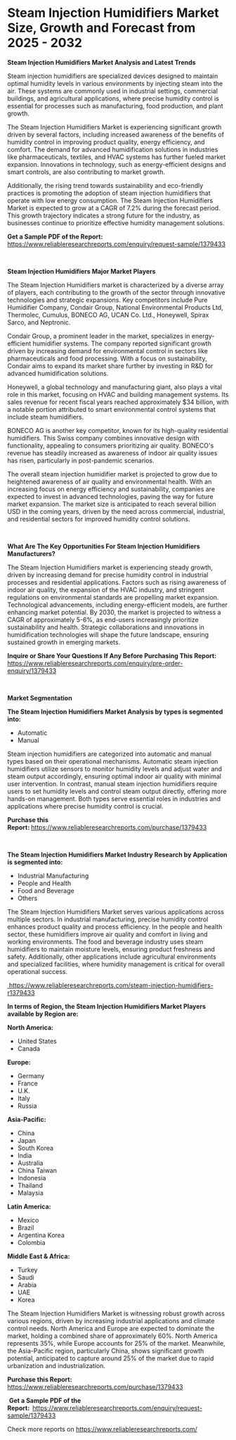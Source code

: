 <p><h1>Steam Injection Humidifiers Market Size, Growth and Forecast from 2025 - 2032</h1></p><p><strong>Steam Injection Humidifiers Market Analysis and Latest Trends</strong></p>
<p><p>Steam injection humidifiers are specialized devices designed to maintain optimal humidity levels in various environments by injecting steam into the air. These systems are commonly used in industrial settings, commercial buildings, and agricultural applications, where precise humidity control is essential for processes such as manufacturing, food production, and plant growth.</p><p>The Steam Injection Humidifiers Market is experiencing significant growth driven by several factors, including increased awareness of the benefits of humidity control in improving product quality, energy efficiency, and comfort. The demand for advanced humidification solutions in industries like pharmaceuticals, textiles, and HVAC systems has further fueled market expansion. Innovations in technology, such as energy-efficient designs and smart controls, are also contributing to market growth.</p><p>Additionally, the rising trend towards sustainability and eco-friendly practices is promoting the adoption of steam injection humidifiers that operate with low energy consumption. The Steam Injection Humidifiers Market is expected to grow at a CAGR of 7.2% during the forecast period. This growth trajectory indicates a strong future for the industry, as businesses continue to prioritize effective humidity management solutions.</p></p>
<p><strong>Get a Sample PDF of the Report:&nbsp;</strong> <a href="https://www.reliableresearchreports.com/enquiry/request-sample/1379433?utm_campaign=2480&utm_medium=2&utm_source=Github&utm_content=ia&utm_term=23022025&utm_id=steam-injection-humidifiers">https://www.reliableresearchreports.com/enquiry/request-sample/1379433</a></p>
<p>&nbsp;</p>
<p><strong>Steam Injection Humidifiers Major Market Players</strong></p>
<p><p>The Steam Injection Humidifiers market is characterized by a diverse array of players, each contributing to the growth of the sector through innovative technologies and strategic expansions. Key competitors include Pure Humidifier Company, Condair Group, National Environmental Products Ltd, Thermolec, Cumulus, BONECO AG, UCAN Co. Ltd., Honeywell, Spirax Sarco, and Neptronic.</p><p>Condair Group, a prominent leader in the market, specializes in energy-efficient humidifier systems. The company reported significant growth driven by increasing demand for environmental control in sectors like pharmaceuticals and food processing. With a focus on sustainability, Condair aims to expand its market share further by investing in R&D for advanced humidification solutions.</p><p>Honeywell, a global technology and manufacturing giant, also plays a vital role in this market, focusing on HVAC and building management systems. Its sales revenue for recent fiscal years reached approximately $34 billion, with a notable portion attributed to smart environmental control systems that include steam humidifiers.</p><p>BONECO AG is another key competitor, known for its high-quality residential humidifiers. This Swiss company combines innovative design with functionality, appealing to consumers prioritizing air quality. BONECO's revenue has steadily increased as awareness of indoor air quality issues has risen, particularly in post-pandemic scenarios.</p><p>The overall steam injection humidifier market is projected to grow due to heightened awareness of air quality and environmental health. With an increasing focus on energy efficiency and sustainability, companies are expected to invest in advanced technologies, paving the way for future market expansion. The market size is anticipated to reach several billion USD in the coming years, driven by the need across commercial, industrial, and residential sectors for improved humidity control solutions.</p></p>
<p>&nbsp;</p>
<p><strong>What Are The Key Opportunities For Steam Injection Humidifiers Manufacturers?</strong></p>
<p><p>The Steam Injection Humidifiers market is experiencing steady growth, driven by increasing demand for precise humidity control in industrial processes and residential applications. Factors such as rising awareness of indoor air quality, the expansion of the HVAC industry, and stringent regulations on environmental standards are propelling market expansion. Technological advancements, including energy-efficient models, are further enhancing market potential. By 2030, the market is projected to witness a CAGR of approximately 5-6%, as end-users increasingly prioritize sustainability and health. Strategic collaborations and innovations in humidification technologies will shape the future landscape, ensuring sustained growth in emerging markets.</p></p>
<p><strong>Inquire or Share Your Questions If Any Before Purchasing This Report:</strong> <a href="https://www.reliableresearchreports.com/enquiry/pre-order-enquiry/1379433?utm_campaign=2480&utm_medium=2&utm_source=Github&utm_content=ia&utm_term=23022025&utm_id=steam-injection-humidifiers">https://www.reliableresearchreports.com/enquiry/pre-order-enquiry/1379433</a></p>
<p>&nbsp;</p>
<p><strong>Market Segmentation</strong></p>
<p><strong>The Steam Injection Humidifiers Market Analysis by types is segmented into:</strong></p>
<p><ul><li>Automatic</li><li>Manual</li></ul></p>
<p><p>Steam injection humidifiers are categorized into automatic and manual types based on their operational mechanisms. Automatic steam injection humidifiers utilize sensors to monitor humidity levels and adjust water and steam output accordingly, ensuring optimal indoor air quality with minimal user intervention. In contrast, manual steam injection humidifiers require users to set humidity levels and control steam output directly, offering more hands-on management. Both types serve essential roles in industries and applications where precise humidity control is crucial.</p></p>
<p><strong>Purchase this Report:&nbsp;</strong><a href="https://www.reliableresearchreports.com/purchase/1379433?utm_campaign=2480&utm_medium=2&utm_source=Github&utm_content=ia&utm_term=23022025&utm_id=steam-injection-humidifiers">https://www.reliableresearchreports.com/purchase/1379433</a></p>
<p>&nbsp;</p>
<p><strong>The Steam Injection Humidifiers Market Industry Research by Application is segmented into:</strong></p>
<p><ul><li>Industrial Manufacturing</li><li>People and Health</li><li>Food and Beverage</li><li>Others</li></ul></p>
<p><p>The Steam Injection Humidifiers Market serves various applications across multiple sectors. In industrial manufacturing, precise humidity control enhances product quality and process efficiency. In the people and health sector, these humidifiers improve air quality and comfort in living and working environments. The food and beverage industry uses steam humidifiers to maintain moisture levels, ensuring product freshness and safety. Additionally, other applications include agricultural environments and specialized facilities, where humidity management is critical for overall operational success.</p></p>
<p><a href="https://www.reliableresearchreports.com/steam-injection-humidifiers-r1379433?utm_campaign=2480&utm_medium=2&utm_source=Github&utm_content=ia&utm_term=23022025&utm_id=steam-injection-humidifiers">&nbsp;https://www.reliableresearchreports.com/steam-injection-humidifiers-r1379433</a></p>
<p><strong>In terms of Region, the Steam Injection Humidifiers Market Players available by Region are:</strong></p>
<p>
    <p> <strong> North America: </strong>
        <ul>
            <li>United States</li>
            <li>Canada</li>
        </ul>
        </p> 
    <p> <strong> Europe: </strong>
        <ul>
            <li>Germany</li>
            <li>France</li>
            <li>U.K.</li>
            <li>Italy</li>
            <li>Russia</li>
        </ul>
        </p> 
    <p> <strong> Asia-Pacific: </strong>
        <ul>
            <li>China</li>
            <li>Japan</li>
            <li>South Korea</li>
            <li>India</li>
            <li>Australia</li>
            <li>China Taiwan</li>
            <li>Indonesia</li>
            <li>Thailand</li>
            <li>Malaysia</li>
        </ul>
        </p> 
    <p> <strong> Latin America: </strong>
        <ul>
            <li>Mexico</li>
            <li>Brazil</li>
            <li>Argentina Korea</li>
            <li>Colombia</li>
        </ul>
        </p> 
    <p> <strong> Middle East & Africa: </strong>
        <ul>
            <li>Turkey</li>
            <li>Saudi</li>
            <li>Arabia</li>
            <li>UAE</li>
            <li>Korea</li>
        </ul>
    </p>
    </p>
<p><p>The Steam Injection Humidifiers Market is witnessing robust growth across various regions, driven by increasing industrial applications and climate control needs. North America and Europe are expected to dominate the market, holding a combined share of approximately 60%. North America represents 35%, while Europe accounts for 25% of the market. Meanwhile, the Asia-Pacific region, particularly China, shows significant growth potential, anticipated to capture around 25% of the market due to rapid urbanization and industrialization.</p></p>
<p><strong>Purchase this Report: </strong><a href="https://www.reliableresearchreports.com/purchase/1379433?utm_campaign=2480&utm_medium=2&utm_source=Github&utm_content=ia&utm_term=23022025&utm_id=steam-injection-humidifiers">https://www.reliableresearchreports.com/purchase/1379433</a></p>
<p>&nbsp;<strong>Get a Sample PDF of the Report:&nbsp;&nbsp;</strong><a href="https://www.reliableresearchreports.com/enquiry/request-sample/1379433?utm_campaign=2480&utm_medium=2&utm_source=Github&utm_content=ia&utm_term=23022025&utm_id=steam-injection-humidifiers">https://www.reliableresearchreports.com/enquiry/request-sample/1379433</a></p>
<p><strong></strong></p>
<p>Check more reports on <a href="https://www.reliableresearchreports.com/?utm_campaign=2480&utm_medium=2&utm_source=Github&utm_content=ia&utm_term=23022025&utm_id=steam-injection-humidifiers">https://www.reliableresearchreports.com/</a></p>